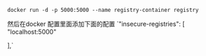 `docker run -d -p 5000:5000 --name registry-container registry`

然后在docker 配置里面添加下面的配置
`"insecure-registries": [
"localhost:5000"

],`